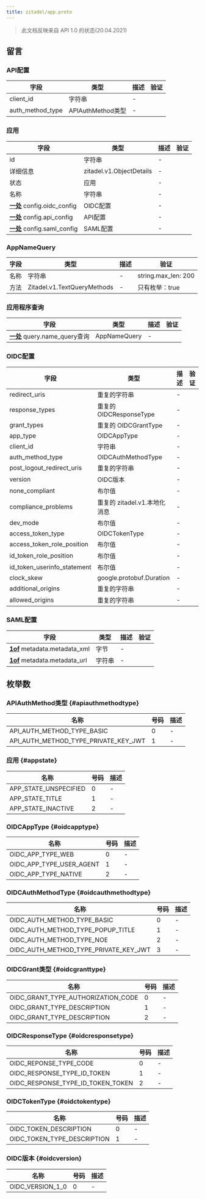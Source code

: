 ```yaml
---
title: zitadel/app.proto
---
```


> 此文档反映来自 API 1.0 的状态(20.04.2021)




## 留言


### API配置



| 字段                 | 类型              | 描述 | 验证 |
| ------------------ | --------------- | -- | -- |
| client_id          | 字符串             | -  |    |
| auth_method_type | APIAuthMethod类型 | -  |    |




### 应用



| 字段                                                                                            | 类型                       | 描述 | 验证 |
| --------------------------------------------------------------------------------------------- | ------------------------ | -- | -- |
| id                                                                                            | 字符串                      | -  |    |
| 详细信息                                                                                          | zitadel.v1.ObjectDetails | -  |    |
| 状态                                                                                            | 应用                       | -  |    |
| 名称                                                                                            | 字符串                      | -  |    |
| [**一处**](https://developers.google.com/protocol-buffers/docs/proto3#oneof) config.oidc_config | OIDC配置                   | -  |    |
| [**一处**](https://developers.google.com/protocol-buffers/docs/proto3#oneof) config.api_config  | API配置                    | -  |    |
| [**一处**](https://developers.google.com/protocol-buffers/docs/proto3#oneof) config.saml_config | SAML配置                   | -  |    |




### AppNameQuery



| 字段 | 类型                          | 描述 | 验证                              |
| -- | --------------------------- | -- | ------------------------------- |
| 名称 | 字符串                         | -  | string.max_len: 200<br /> |
| 方法 | Zitadel.v1.TextQueryMethods | -  | 只有枚举：true<br />           |




### 应用程序查询



| 字段                                                                                            | 类型           | 描述 | 验证 |
| --------------------------------------------------------------------------------------------- | ------------ | -- | -- |
| [**一处**](https://developers.google.com/protocol-buffers/docs/proto3#oneof) query.name_query查询 | AppNameQuery | -  |    |




### OIDC配置



| 字段                            | 类型                       | 描述 | 验证 |
| ----------------------------- | ------------------------ | -- | -- |
| redirect_uris                 | 重复的字符串                   | -  |    |
| response_types                | 重复的 OIDCResponseType     | -  |    |
| grant_types                   | 重复的 OIDCGrantType        | -  |    |
| app_type                      | OIDCAppType              | -  |    |
| client_id                     | 字符串                      | -  |    |
| auth_method_type            | OIDCAuthMethodType       | -  |    |
| post_logout_redirect_uris   | 重复的字符串                   | -  |    |
| version                       | OIDC版本                   | -  |    |
| none_compliant                | 布尔值                      | -  |    |
| compliance_problems           | 重复的 zitadel.v1.本地化消息     | -  |    |
| dev_mode                      | 布尔值                      | -  |    |
| access_token_type           | OIDCTokenType            | -  |    |
| access_token_role_position  | 布尔值                      | -  |    |
| id_token_role_position      | 布尔值                      | -  |    |
| id_token_userinfo_statement | 布尔值                      | -  |    |
| clock_skew                    | google.protobuf.Duration | -  |    |
| additional_origins            | 重复的字符串                   | -  |    |
| allowed_origins               | 重复的字符串                   | -  |    |




### SAML配置



| 字段                                                                                                | 类型  | 描述 | 验证 |
| ------------------------------------------------------------------------------------------------- | --- | -- | -- |
| [**1of**](https://developers.google.com/protocol-buffers/docs/proto3#oneof) metadata.metadata_xml | 字节  | -  |    |
| [**1of**](https://developers.google.com/protocol-buffers/docs/proto3#oneof) metadata.metadata_url | 字符串 | -  |    |






## 枚举数


### APIAuthMethod类型 {#apiauthmethodtype}


| 名称                                         | 号码 | 描述 |
| ------------------------------------------ | -- | -- |
| API_AUTH_METHOD_TYPE_BASIC             | 0  | -  |
| API_AUTH_METHOD_TYPE_PRIVATE_KEY_JWT | 1  | -  |




### 应用 {#appstate}


| 名称                      | 号码 | 描述 |
| ----------------------- | -- | -- |
| APP_STATE_UNSPECIFIED | 0  | -  |
| APP_STATE_TITLE       | 1  | -  |
| APP_STATE_INACTIVE    | 2  | -  |




### OIDCAppType {#oidcapptype}


| 名称                           | 号码 | 描述 |
| ---------------------------- | -- | -- |
| OIDC_APP_TYPE_WEB          | 0  | -  |
| OIDC_APP_TYPE_USER_AGENT | 1  | -  |
| OIDC_APP_TYPE_NATIVE       | 2  | -  |




### OIDCAuthMethodType {#oidcauthmethodtype}


| 名称                                          | 号码 | 描述 |
| ------------------------------------------- | -- | -- |
| OIDC_AUTH_METHOD_TYPE_BASIC             | 0  | -  |
| OIDC_AUTH_METHOD_TYPE_POPUP_TITLE       | 1  | -  |
| OIDC_AUTH_METHOD_TYPE_NOE               | 2  | -  |
| OIDC_AUTH_METHOD_TYPE_PRIVATE_KEY_JWT | 3  | -  |




### OIDCGrant类型 {#oidcgranttype}


| 名称                                     | 号码 | 描述 |
| -------------------------------------- | -- | -- |
| OIDC_GRANT_TYPE_AUTHORIZATION_CODE | 0  | -  |
| OIDC_GRANT_TYPE_DESCRIPTION          | 1  | -  |
| OIDC_GRANT_TYPE_DESCRIPTION          | 2  | -  |




### OIDCResponseType {#oidcresponsetype}


| 名称                                    | 号码 | 描述 |
| ------------------------------------- | -- | -- |
| OIDC_REPONSE_TYPE_CODE              | 0  | -  |
| OIDC_RESPONSE_TYPE_ID_TOKEN       | 1  | -  |
| OIDC_RESPONSE_TYPE_ID_TOKEN_TOKEN | 2  | -  |




### OIDCTokenType {#oidctokentype}


| 名称                            | 号码 | 描述 |
| ----------------------------- | -- | -- |
| OIDC_TOKEN_DESCRIPTION      | 0  | -  |
| OIDC_TOKEN_TYPE_DESCRIPTION | 1  | -  |




### OIDC版本 {#oidcversion}


| 名称                 | 号码 | 描述 |
| ------------------ | -- | -- |
| OIDC_VERSION_1_0 | 0  | -  |





